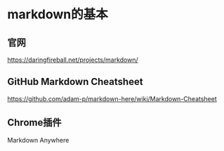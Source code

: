 markdown的基本
==============

## 官网
https://daringfireball.net/projects/markdown/

## GitHub Markdown Cheatsheet
https://github.com/adam-p/markdown-here/wiki/Markdown-Cheatsheet

## Chrome插件
Markdown Anywhere
